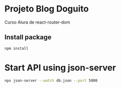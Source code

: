 # Projeto Blog Doguito

Curso Alura de react-router-dom

## Install package

```bash
npm install
```
# Start API using json-server

```bash
npx json-server --watch db.json --port 5000
```
